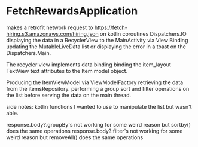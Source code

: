 # FetchRewardsApplication
makes a retrofit network request to  https://fetch-hiring.s3.amazonaws.com/hiring.json on kotlin
coroutines Dispatchers.IO displaying the data in a RecyclerView to the MainActivity via 
View Binding updating the MutableLiveData list or displaying the error in a toast on the
Dispatchers.Main.

The recycler view implements data binding binding the item_layout TextView text attributes
to the Item model object.

Producing the ItemViewModel via ViewModelFactory retrieving the data from the itemsRepository.
performing a group sort and filter operations on the list before serving the data on the 
main thread.

side notes:
kotlin functions I wanted to use to manipulate the list but wasn't able.

response.body?.groupBy's not working for some weird reason but sortby() does the same operations 
response.body?.filter's  not working for some weird reason but removeAll() does the same operations
